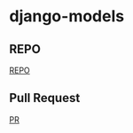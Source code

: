 # django-models

## REPO
[REPO](https://github.com/issasalman/django-models)

## Pull Request
[PR](https://github.com/issasalman/django-models/pull/1)
